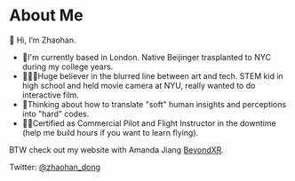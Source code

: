 <!---
zhaohan-dong/zhaohan-dong is a ✨ special ✨ repository because its `README.md` (this file) appears on your GitHub profile.
You can click the Preview link to take a look at your changes.
--->
# About Me
👋 Hi, I’m Zhaohan.

<ul>
  <li>📍I'm currently based in London. Native Beijinger trasplanted to NYC during my college years.</li>
  <li>🎥👨‍🔬Huge believer in the blurred line between art and tech. STEM kid in high school and held movie camera at NYU, really wanted to do interactive film.</li>
  <li>🤔Thinking about how to translate "soft" human insights and perceptions into "hard" codes.</li>
  <li>👨‍✈️Certified as Commercial Pilot and Flight Instructor in the downtime (help me build hours if you want to learn flying).</li>
</ul>

BTW check out my website with Amanda Jiang [BeyondXR](https://beyondxr.business/).

Twitter: [@zhaohan_dong](https://twitter.com/zhaohan_dong)
